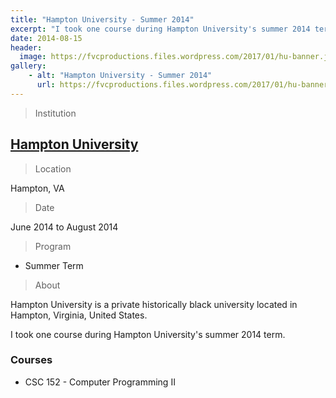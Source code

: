 ```yaml
---
title: "Hampton University - Summer 2014"
excerpt: "I took one course during Hampton University's summer 2014 term."
date: 2014-08-15
header:
  image: https://fvcproductions.files.wordpress.com/2017/01/hu-banner.jpg
gallery:
    - alt: "Hampton University - Summer 2014"
      url: https://fvcproductions.files.wordpress.com/2017/01/hu-banner.jpg
---
```


> Institution

## <a title="Hampton University" href="https://hamptonu.edu" target="_blank">Hampton University</a>

> Location

Hampton, VA

> Date

June 2014 to August 2014

> Program

- Summer Term

> About

Hampton University is a private historically black university located in Hampton, Virginia, United States.

I took one course during Hampton University's summer 2014 term.

### Courses

-   CSC 152 - Computer Programming II